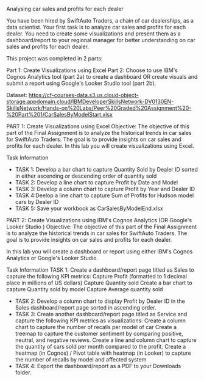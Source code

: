 Analysing car sales and profits for each dealer

You have been hired by SwiftAuto Traders, a chain of car dealerships, as a data scientist. Your first task is to analyze car sales and profits for each dealer. You need to create some visualizations and present them as a dashboard/report to your regional manager for better understanding on car sales and profits for each dealer.

This project was completed in 2 parts:

Part 1: Create Visualizations using Excel
Part 2: Choose to use IBM's Cognos Analytics tool (part 2a) to create a dashboard
OR create visuals and submit a report using Google's Looker Studio tool (part 2b).

Dataset: https://cf-courses-data.s3.us.cloud-object-storage.appdomain.cloud/IBMDeveloperSkillsNetwork-DV0130EN-SkillsNetwork/Hands-on%20Labs/Peer%20Graded%20Assignment%20-%20Part%201/CarSalesByModelStart.xlsx

PART 1: Create Visualizations using Excel
Objective:
The objective of this part of the Final Assignment is to analyze the historical trends in car sales for SwiftAuto Traders. The goal is to provide insights on car sales and profits for each dealer.
In this lab you will create visualizations using Excel.

Task Information
- TASK 1: Develop a bar chart to capture Quantity Sold by Dealer ID sorted in either ascending or descending order of quantity sold
- TASK 2: Develop a line chart to capture Profit by Date and Model
- TASK 3: Develop a column chart to capture Profit by Year and Dealer ID
- TASK 4:Deelop a line chart to capture Sum of Profits for Hudson model cars by Dealer ID
- TASK 5: Save your workbook as CarSalesByModelEnd.xlsx


PART 2: Create Visualizations using IBM's Cognos Analytics (OR Google's Looker Studio )
Objective:
The objective of this part of the Final Assignment is to analyze the historical trends in car sales for SwiftAuto Traders. The goal is to provide insights on car sales and profits for each dealer.

In this lab you will create a dashboard or report using either IBM's Cognos Analytics or Google's Looker Studio.

Task Information
TASK 1: Create a dashboard/report page titled as Sales to capture the following KPI metrics:
Capture Profit (formatted to 1 decimal place in millions of US dollars)
Capture Quantity sold
Create a bar chart to capture Quantity sold by model
Capture Average quantity sold
- TASK 2: Develop a column chart to display Profit by Dealer ID in the Sales dashboard/report page sorted in ascending order.
- TASK 3: Create another dashboard/report page titled as Service and capture the following KPI metrics as visualizations:
Create a column chart to capture the number of recalls per model of car
Create a treemap to capture the customer sentiment by comparing positive, neutral, and negative reviews.
Create a line and column chart to capture the quantity of cars sold per month compared to the profit.
Create a heatmap (in Cognos) / Pivot table with heatmap (in Looker) to capture the number of recalls by model and affected system
- TASK 4: Export the dashboard/report as a PDF to your Downloads folder.

